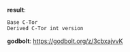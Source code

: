 **result**:
```
Base C-Tor
Derived C-Tor int version
```
**godbolt**: https://godbolt.org/z/3cbxajvvK
